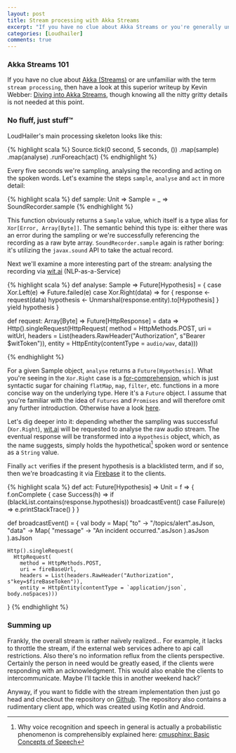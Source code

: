 ```yaml
---
layout: post
title: Stream processing with Akka Streams
excerpt: "If you have no clue about Akka Streams or you're generally unfamiliar with the term stream processing, then have a look at this superior..."
categories: [Loudhailer]
comments: true
---
```


### Akka Streams 101
 
If you have no clue about [Akka (Streams)](http://akka.io) or are unfamiliar with the term `stream processing`, then have a look at this superior writeup by Kevin Webber:
[Diving into Akka Streams](https://medium.com/@kvnwbbr/diving-into-akka-streams-2770b3aeabb0), though knowing all the nitty gritty details is not needed at this point. 

### No fluff, just stuff™

LoudHailer's main processing skeleton looks like this:

{% highlight scala %}
Source.tick(0 second, 5 seconds, ())
        .map(sample)
        .map(analyse)
        .runForeach(act)
{% endhighlight %}

Every five seconds we're sampling, analysing the recording and acting on the spoken words. Let's examine the steps `sample`, `analyse` and `act` in more detail:

{% highlight scala %}
def sample: Unit => Sample = _ => SoundRecorder.sample
{% endhighlight %}

This function obviously returns a `Sample` value, which itself is a type alias for `Xor[Error, Array[Byte]]`. The semantic behind this type is:
either there was an error during the sampling or we're successfully referencing the recording as a raw byte array. `SoundRecorder.sample` again is rather boring: it's utilizing
the `javax.sound` API to take the actual record.

Next we'll examine a more interesting part of the stream: analysing the recording via [wit.ai](http://wit.ai) (NLP-as-a-Service)

{% highlight scala %}
def analyse: Sample => Future[Hypothesis] = {
    case Xor.Left(e) => Future.failed(e)
    case Xor.Right(data) =>
      for {
        response <- request(data)
        hypothesis <- Unmarshal(response.entity).to[Hypothesis]
      } yield hypothesis
  }
  
def request: Array[Byte] => Future[HttpResponse] = data =>
  Http().singleRequest(HttpRequest(
    method = HttpMethods.POST,
    uri = witUrl,
    headers = List(headers.RawHeader("Authorization", s"Bearer $witToken")),
    entity = HttpEntity(contentType = `audio/wav`, data)))

{% endhighlight %}

For a given Sample object, `analyse` returns a `Future[Hypothesis]`. What you're seeing in the `Xor.Right` case is a [for-comprehension](http://docs.scala-lang.org/tutorials/FAQ/yield.html),
which is just syntactic sugar for chaining `flatMap`, `map`, `filter`, etc. functions in a more concise way on the underlying type. Here it's a `Future` object. I assume that you're familiar with
the idea of `Futures` and `Promises` and will therefore omit any further introduction. Otherwise have a look [here](http://docs.scala-lang.org/overviews/core/futures.html). 

Let's dig deeper into it: depending whether the sampling was successful (`Xor.Right`), [wit.ai](https://wit.ai)  will be requested to analyse the raw audio stream. The eventual response will be transformed into a
`Hypothesis` object, which, as the name suggests, simply holds the hypothetical[^1] spoken word or sentence as a `String` value. 

[^1]: Why voice recognition and speech in general is actually a probabilistic phenomenon is comprehensibly explained here: [cmusphinx: Basic Concepts of Speech](http://cmusphinx.sourceforge.net/wiki/tutorialconcepts)

Finally `act` verifies if the present hypothesis is a blacklisted term, and if so, then we're broadcasting it via [Firebase](https://firebase.google.com/) it to the clients.

{% highlight scala %}
def act: Future[Hypothesis] => Unit = f => {
    f.onComplete {
      case Success(h) => if (blackList.contains(response.hypothesis)) broadcastEvent()
      case Failure(e) => e.printStackTrace()
    }
  }
  
def broadcastEvent() = {
    val body = Map(
      "to" -> "/topics/alert".asJson,
      "data" -> Map(
        "message" -> "An incident occurred.".asJson
      ).asJson
    ).asJson

    Http().singleRequest(
      HttpRequest(
        method = HttpMethods.POST,
        uri = fireBaseUrl,
        headers = List(headers.RawHeader("Authorization", s"key=$fireBaseToken")),
        entity = HttpEntity(contentType = `application/json`, body.noSpaces)))
  }
{% endhighlight %}

### Summing up

Frankly, the overall stream is rather naïvely realized… For example, it lacks to throttle the stream, if the external web services adhere to api call restrictions. Also there's no information reflux
from the clients perspective.
Certainly the person in need would be greatly eased, if the clients were responding with an acknowledgment. This would also enable the clients to intercommunicate. Maybe I'll tackle this in another weekend hack?`

Anyway, if you want to fiddle with the stream implementation then just go head and checkout the repository on [Github](https://github.com/qabbasi/Loudhailer). The repository also contains a rudimentary client app,
which was created using Kotlin and Android.